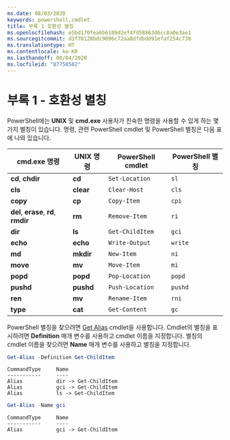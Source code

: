 ```yaml
---
ms.date: 08/03/2020
keywords: powershell,cmdlet
title: 부록 1 호환성 별칭
ms.openlocfilehash: e5bd170fea6b6109d2ef4fd58863d6cc8a0e3ae1
ms.sourcegitcommit: d3f78120bdc9096c72aa0dfdbdd91efaf254c738
ms.translationtype: HT
ms.contentlocale: ko-KR
ms.lasthandoff: 08/04/2020
ms.locfileid: "87758502"
---
```

# <a name="appendix-1---compatibility-aliases"></a>부록 1 - 호환성 별칭

PowerShell에는 **UNIX** 및 **cmd.exe** 사용자가 친숙한 명령을 사용할 수 있게 하는 몇 가지 별칭이 있습니다.
명령, 관련 PowerShell cmdlet 및 PowerShell 별칭은 다음 표에 나와 있습니다.

|            cmd.exe 명령            | UNIX 명령 | PowerShell cmdlet | PowerShell 별칭 |
| ------------------------------------- | ------------ | ----------------- | ---------------- |
| **cd**, **chdir**                     | **cd**       | `Set-Location`    | `sl`             |
| **cls**                               | **clear**    | `Clear-Host`      | `cls`            |
| **copy**                              | **cp**       | `Copy-Item`       | `cpi`            |
| **del**, **erase**, **rd**, **rmdir** | **rm**       | `Remove-Item`     | `ri`             |
| **dir**                               | **ls**       | `Get-ChildItem`   | `gci`            |
| **echo**                              | **echo**     | `Write-Output`    | `write`          |
| **md**                                | **mkdir**    | `New-Item`        | `ni`             |
| **move**                              | **mv**       | `Move-Item`       | `mi`             |
| **popd**                              | **popd**     | `Pop-Location`    | `popd`           |
| **pushd**                             | **pushd**    | `Push-Location`   | `pushd`          |
| **ren**                               | **mv**       | `Rename-Item`     | `rni`            |
| **type**                              | **cat**      | `Get-Content`     | `gc`             |

PowerShell 별칭을 찾으려면 [Get Alias](xref:Microsoft.PowerShell.Utility.Get-Alias) cmdlet을 사용합니다. Cmdlet의 별칭을 표시하려면 **Definition** 매개 변수를 사용하고 cmdlet 이름을 지정합니다.
별칭의 cmdlet 이름을 찾으려면 **Name** 매개 변수를 사용하고 별칭을 지정합니다.

```powershell
Get-Alias -Definition Get-ChildItem
```

```Output
CommandType     Name
-----------     ----
Alias           dir -> Get-ChildItem
Alias           gci -> Get-ChildItem
Alias           ls -> Get-ChildItem
```

```powershell
Get-Alias -Name gci
```

```Output
CommandType     Name
-----------     ----
Alias           gci -> Get-ChildItem
```
